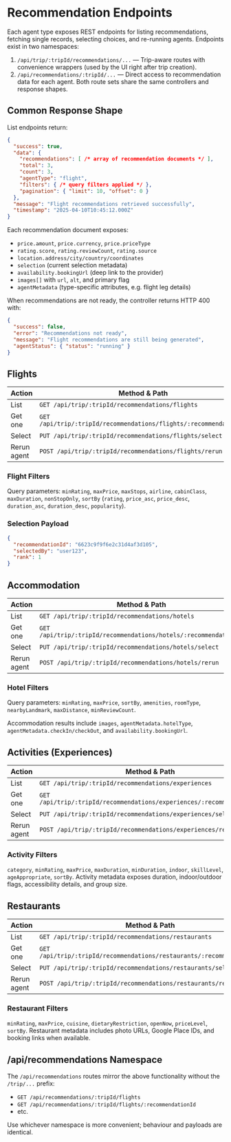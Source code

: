 # Recommendation Endpoints

Each agent type exposes REST endpoints for listing recommendations, fetching
single records, selecting choices, and re-running agents. Endpoints exist in two
namespaces:

1. `/api/trip/:tripId/recommendations/...` — Trip-aware routes with convenience
   wrappers (used by the UI right after trip creation).
2. `/api/recommendations/:tripId/...` — Direct access to recommendation data for
   each agent. Both route sets share the same controllers and response shapes.

## Common Response Shape

List endpoints return:

```json
{
  "success": true,
  "data": {
    "recommendations": [ /* array of recommendation documents */ ],
    "total": 3,
    "count": 3,
    "agentType": "flight",
    "filters": { /* query filters applied */ },
    "pagination": { "limit": 10, "offset": 0 }
  },
  "message": "Flight recommendations retrieved successfully",
  "timestamp": "2025-04-10T10:45:12.000Z"
}
```

Each recommendation document exposes:

- `price.amount`, `price.currency`, `price.priceType`
- `rating.score`, `rating.reviewCount`, `rating.source`
- `location.address/city/country/coordinates`
- `selection` (current selection metadata)
- `availability.bookingUrl` (deep link to the provider)
- `images[]` with `url`, `alt`, and primary flag
- `agentMetadata` (type-specific attributes, e.g. flight leg details)

When recommendations are not ready, the controller returns HTTP 400 with:

```json
{
  "success": false,
  "error": "Recommendations not ready",
  "message": "Flight recommendations are still being generated",
  "agentStatus": { "status": "running" }
}
```

## Flights

| Action | Method & Path |
| --- | --- |
| List | `GET /api/trip/:tripId/recommendations/flights` |
| Get one | `GET /api/trip/:tripId/recommendations/flights/:recommendationId` |
| Select | `PUT /api/trip/:tripId/recommendations/flights/select` |
| Rerun agent | `POST /api/trip/:tripId/recommendations/flights/rerun` |

### Flight Filters

Query parameters: `minRating`, `maxPrice`, `maxStops`, `airline`, `cabinClass`,
`maxDuration`, `nonStopOnly`, `sortBy` (`rating`, `price_asc`, `price_desc`, `duration_asc`, `duration_desc`, `popularity`).

### Selection Payload

```json
{
  "recommendationId": "6623c9f9f6e2c31d4af3d105",
  "selectedBy": "user123",
  "rank": 1
}
```

## Accommodation

| Action | Method & Path |
| --- | --- |
| List | `GET /api/trip/:tripId/recommendations/hotels` |
| Get one | `GET /api/trip/:tripId/recommendations/hotels/:recommendationId` |
| Select | `PUT /api/trip/:tripId/recommendations/hotels/select` |
| Rerun agent | `POST /api/trip/:tripId/recommendations/hotels/rerun` |

### Hotel Filters

Query parameters: `minRating`, `maxPrice`, `sortBy`, `amenities`, `roomType`,
`nearbyLandmark`, `maxDistance`, `minReviewCount`.

Accommodation results include `images`, `agentMetadata.hotelType`,
`agentMetadata.checkIn/checkOut`, and `availability.bookingUrl`.

## Activities (Experiences)

| Action | Method & Path |
| --- | --- |
| List | `GET /api/trip/:tripId/recommendations/experiences` |
| Get one | `GET /api/trip/:tripId/recommendations/experiences/:recommendationId` |
| Select | `PUT /api/trip/:tripId/recommendations/experiences/select` |
| Rerun agent | `POST /api/trip/:tripId/recommendations/experiences/rerun` |

### Activity Filters

`category`, `minRating`, `maxPrice`, `maxDuration`, `minDuration`, `indoor`,
`skillLevel`, `ageAppropriate`, `sortBy`. Activity metadata exposes duration,
indoor/outdoor flags, accessibility details, and group size.

## Restaurants

| Action | Method & Path |
| --- | --- |
| List | `GET /api/trip/:tripId/recommendations/restaurants` |
| Get one | `GET /api/trip/:tripId/recommendations/restaurants/:recommendationId` |
| Select | `PUT /api/trip/:tripId/recommendations/restaurants/select` |
| Rerun agent | `POST /api/trip/:tripId/recommendations/restaurants/rerun` |

### Restaurant Filters

`minRating`, `maxPrice`, `cuisine`, `dietaryRestriction`, `openNow`, `priceLevel`,
`sortBy`. Restaurant metadata includes photo URLs, Google Place IDs, and booking
links when available.

## /api/recommendations Namespace

The `/api/recommendations` routes mirror the above functionality without the
`/trip/...` prefix:

- `GET /api/recommendations/:tripId/flights`
- `GET /api/recommendations/:tripId/flights/:recommendationId`
- etc.

Use whichever namespace is more convenient; behaviour and payloads are identical.
